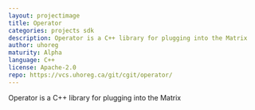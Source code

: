 ```yaml
---
layout: projectimage
title: Operator
categories: projects sdk
description: Operator is a C++ library for plugging into the Matrix
author: uhoreg
maturity: Alpha
language: C++
license: Apache-2.0
repo: https://vcs.uhoreg.ca/git/cgit/operator/
---
```


Operator is a C++ library for plugging into the Matrix
